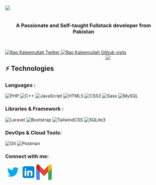 <img align="center" src="https://github.com/Kaleemullah007/portfolio/README%20Header.png"/>

# 

<h3 align="center">A Passionate and Self-taught Fullstack developer from Pakistan</h3>
<br/>
<p align="left">
  <a href="http://twitter.com/RKaleemullah007">
    <img src="![image](https://github.com/Kaleemullah007/Kaleemullah007/assets/36308751/c5753664-dfce-429b-969b-b6bd2e41dc03)
&label=Twitter&logo=twitter&style=for-the-badge&color=darkblue" alt="Rao Kaleemullah Twitter"/>
  </a>
  <a href="http://github.com/Kaleemullah007">
    <img src="https://komarev.com/ghpvc/?username=Kaleemullah007&label=GITHUB+ +VISITS&style=for-the-badge&color=ff69b4" alt="Rao Kaleemullah Github visits"/>
  </a>
  <a href="http://github.com/Kaleemullah007">
    <img width="36%" align="right" src="https://github-readme-stats.vercel.app/api/top-langs/?username=Kaleemullah007&layout=compact&theme=radical&hide_border=true" />
  </a>
</p>

## ⚡ Technologies

### Languages :

![PHP](https://img.shields.io/badge/-php-purple?style=for-the-badge&logo=PHP&logoColor=white)
![C++](https://img.shields.io/badge/-C++-00599C?style=for-the-badge&logo=C++)
![JavaScript](https://img.shields.io/badge/-JavaScript-EDD718?style=for-the-badge&logo=javascript&logoColor=white)
![HTML5](https://img.shields.io/badge/-HTML5-DD4B25?style=for-the-badge&logo=html5&logoColor=white)
![CSS3](https://img.shields.io/badge/-CSS3-3595CF?style=for-the-badge&logo=css3&logoColor=white)
![Sass](https://img.shields.io/badge/-sass-C76494?style=for-the-badge&logo=sass&logoColor=white)
![MySQL](https://img.shields.io/badge/-MySQL-EA8C10?style=for-the-badge&logo=mysql&logoColor=white)

### Libraries & Framework :
![Laravel](https://img.shields.io/badge/-Laravel-563D7C?style=for-the-badge&logo=Laravel&logoColor=white)
![Bootstrap](https://img.shields.io/badge/-Bootstrap-563D7C?style=for-the-badge&logo=bootstrap&logoColor=white)
![TailwindCSS](https://img.shields.io/badge/-TailwindCSS-darkblue?style=for-the-badge&logo=TailwindCSS&logoColor=white)
![SQLite3](https://img.shields.io/badge/-SQLite3-87D5F1.svg?style=for-the-badge&logo=sqlite&logoColor=white)

### DevOps & Cloud Tools:

![Git](https://img.shields.io/badge/-Git-gray?style=for-the-badge&logo=git&logoColor=white)
![Postman](https://img.shields.io/badge/Postman-FF6C37?style=for-the-badge&logo=postman&logoColor=white)

<p align="center">
	<h3 align="left">Connect with me:</h3>
	<p align="center" width="48%">
		<a href="https://twitter.com/RKaleemullah007" target="blank"><img align="left" src="https://github.com/MahekUnnisa/MahekUnnisa/blob/main/icons8-twitter.svg" alt="Kaleemullah" height="50" width="50" /></a>
		<a href="https://www.linkedin.com/in/kaleemullahdev" target="blank"><img align="left" src="https://github.com/MahekUnnisa/MahekUnnisa/blob/main/icons8-linkedin.svg" alt="Kaleemullah" height="50" width="50" /></a>
		<a href="mailto: kaleemullahdev@gmail.com" target="blank"><img align="left" src="https://github.com/MahekUnnisa/MahekUnnisa/blob/main/Gmail_Logo.svg" alt="Kaleemullah" height="50" width="50" /></a>
	</p>
</p>
